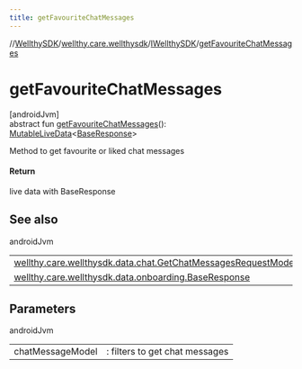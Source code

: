 ```yaml
---
title: getFavouriteChatMessages
---
```

//[WellthySDK](../../../index.html)/[wellthy.care.wellthysdk](../index.html)/[IWellthySDK](index.html)/[getFavouriteChatMessages](get-favourite-chat-messages.html)



# getFavouriteChatMessages



[androidJvm]\
abstract fun [getFavouriteChatMessages](get-favourite-chat-messages.html)(): [MutableLiveData](https://developer.android.com/reference/kotlin/androidx/lifecycle/MutableLiveData.html)&lt;[BaseResponse](../../wellthy.care.wellthysdk.data.onboarding/-base-response/index.html)&gt;



Method to get favourite or liked chat messages



#### Return



live data with BaseResponse



## See also


androidJvm

| | |
|---|---|
| [wellthy.care.wellthysdk.data.chat.GetChatMessagesRequestModel](../../wellthy.care.wellthysdk.data.chat/-get-chat-messages-request-model/index.html) |  |
| [wellthy.care.wellthysdk.data.onboarding.BaseResponse](../../wellthy.care.wellthysdk.data.onboarding/-base-response/index.html) |  |



## Parameters


androidJvm

| | |
|---|---|
| chatMessageModel | : filters to get chat messages |




